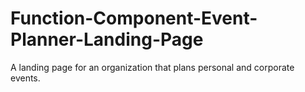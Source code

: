 # Function-Component-Event-Planner-Landing-Page
A landing page for an organization that plans personal and corporate events.
